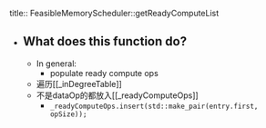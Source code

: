 title:: FeasibleMemoryScheduler::getReadyComputeList
- ## What does this function do?
	- In general:
		- populate ready compute ops
	- 遍历[[_inDegreeTable]]
	- 不是dataOp的都放入[[_readyComputeOps]]
		- `_readyComputeOps.insert(std::make_pair(entry.first, opSize));`